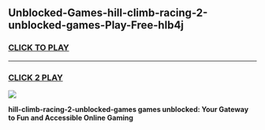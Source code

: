 
## Unblocked-Games-hill-climb-racing-2-unblocked-games-Play-Free-hlb4j
<h3>
<a href="https://premium76.site?title=hill-climb-racing-2-unblocked-games&ref=23A">CLICK TO PLAY</a></h3>
<hr>

<h3>
<a href="https://premium76.site?title=hill-climb-racing-2-unblocked-games&ref=23A">CLICK 2 PLAY</a>
  
</h3>

<a href="https://premium76.site?title=hill-climb-racing-2-unblocked-games&ref=23A"><img src="https://clearcache.store/games.png"></a>


**hill-climb-racing-2-unblocked-games games unblocked: Your Gateway to Fun and Accessible Online Gaming**

